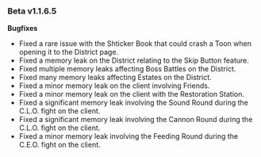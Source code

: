 ### Beta v1.1.6.5

**Bugfixes**
- Fixed a rare issue with the Shticker Book that could crash a Toon when opening it to the District page.
- Fixed a memory leak on the District relating to the Skip Button feature.
- Fixed multiple memory leaks affecting Boss Battles on the District.
- Fixed many memory leaks affecting Estates on the District.
- Fixed a minor memory leak on the client involving Friends.
- Fixed a minor memory leak on the client with the Restoration Station.
- Fixed a significant memory leak involving the Sound Round during the C.L.O. fight on the client. 
- Fixed a significant memory leak involving the Cannon Round during the C.L.O. fight on the client.
- Fixed a minor memory leak involving the Feeding Round during the C.E.O. fight on the client.
